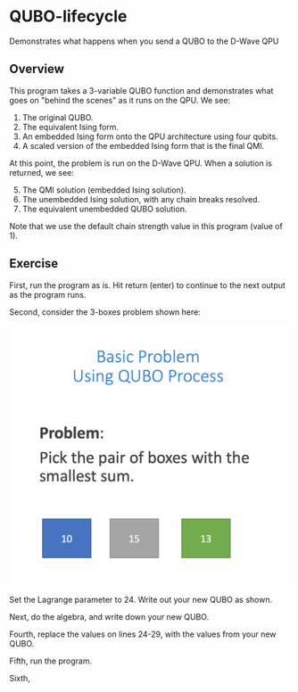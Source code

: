 # QUBO-lifecycle
Demonstrates what happens when you send a QUBO to the D-Wave QPU

## Overview

This program takes a 3-variable QUBO function and demonstrates what goes on "behind the scenes" as it runs on the QPU.  We see:

1. The original QUBO.
2. The equivalent Ising form.
3. An embedded Ising form onto the QPU architecture using four qubits.
4. A scaled version of the embedded Ising form that is the final QMI.

At this point, the problem is run on the D-Wave QPU.  When a solution is returned, we see:

5. The QMI solution (embedded Ising solution).
6. The unembedded Ising solution, with any chain breaks resolved.
7. The equivalent unembedded QUBO solution.

Note that we use the default chain strength value in this program (value of 1).  

## Exercise

First, run the program as is.  Hit return (enter) to continue to the next 
output as the program runs.

Second, consider the 3-boxes problem shown here:

![3-boxes problem](readme_imgs/basic_problem.png "3-boxes problem")

Set the Lagrange parameter to 24. Write out your new QUBO as shown.

Next, do the algebra, and write down your new QUBO.

Fourth, replace the values on lines 24-29, with the values from your new 
QUBO.

Fifth, run the program.

Sixth, 
